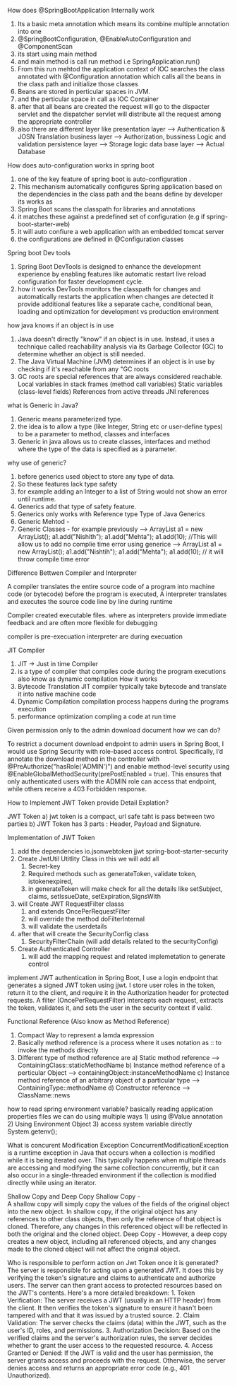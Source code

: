 How does @SpringBootApplication Internally work
1) Its a basic meta annotation which means its combine multiple annotation into one 
2) @SpringBootConfiguration, @EnableAutoConfiguration and @ComponentScan
3) its start using main method 
4) and main method is call run method i.e SpringApplication.run()
5) From this run mehtod the application context of IOC searches the class annotated with @Configuration annotation which calls
all the beans in the class path and initialize those classes 
6) Beans are stored in perticular spaces in JVM.
7) and the perticular space in call as IOC Container
8) after that all beans are created the request will go to the dispacter servlet and the dispatcher servlet will distribute 
all the request among the appropriate controller
9) also there are different layer like 
	presentation layer  --> Authentication & JOSN Translation 
	business layer --> Authorization, bussiness Logic and validation 
	persistence layer --> Storage logic 
	data base layer --> Actual Database

How does auto-configuration works in spring boot
1) one of the key feature of spring boot is auto-configuration .
2) This mechanism automatically configures Spring application based on the dependencies in the class path and the beans define by developer
its works as 
1) Spring Boot scans the classpath for libraries and annotations
2) it matches these against a predefined set of configuration (e.g if spring-boot-starter-web)
3) it will auto confiure a web application with an embedded tomcat server
4) the configurations are defined in @Configuration classes

Spring boot Dev tools
1) Spring Boot DevTools is designed to enhance the development experience by enabling features like
	automatic restart
	live reload
	configuration for faster development cycle.
2) how it works
	DevTools monitors the classpath for changes and automatically restarts the application when changes are detected
	it provide additional features like a separate cache, conditional bean, loading and optimization for development
	vs production environment

how java knows if an object is in use
1) Java doesn't directly "know" if an object is in use. 
Instead, it uses a technique called reachability analysis via its 
Garbage Collector (GC) to determine whether an object is still needed.
2) The Java Virtual Machine (JVM) determines if an object is in use by checking if it's reachable from any "GC roots
3) GC roots are special references that are always considered reachable.
	Local variables in stack frames (method call variables)
	Static variables (class-level fields)
	References from active threads
	JNI references

what is Generic in Java?
1) Generic means parameterized type.
2) the idea is to allow a type (like Integer, String etc or user-define types)
to be a parameter to method, classes and interfaces
3) Generic in java allows us to create classes, interfaces and method where the 
type of the data is specified as a parameter.

why use of generic?
1) before generics used object to store any type of data.
2) So these features lack type safety
3) for example adding an Integer to a list of String would not show an error until
runtime.
4) Generics add that type of safety feature.
5) Generics only works with Reference type
Type of Java Generics
1) Generic Mehtod -
2) Generic Classes -
for example
previously --> 
ArrayList a1 = new ArrayList();
a1.add("Nishith");
a1.add("Mehta");
a1.add(10); //This will allow us to add no complie time error
using generice -->
ArrayList<String> a1 = new ArrayList<String>();
a1.add("Nishtih");
a1.add("Mehta");
a1.add(10); // it will throw compile time error

Difference Bettwen Compiler and Interpreter

A compiler translates the entire source code of a 
program into machine code (or bytecode) before the 
program is executed, 
A interpreter translates and executes the source 
code line by line during runtime

Compiler created executable files. where as 
interpreters provide immediate feedback and are often more flexible for debugging

compiler is pre-execuation 
interpreter are during execuation

JIT Compiler

1) JIT -> Just in time Compiler
2) is a type of compiler that compiles code during the program executions also know as
dynamic compilation
How it works
1) Bytecode Translation
	JIT compiler typically take bytecode and translate it into native machine code
2) Dynamic Compilation
	compilation process happens during the programs execution
3) performance optimization
	compling a code at run time


Given permission only to the admin download document how we can do?

To restrict a document download endpoint to admin users in Spring Boot, 
I would use Spring Security with role-based access control. 
Specifically, I’d annotate the download method in the controller with @PreAuthorize("hasRole('ADMIN')") and enable method-level security 
using @EnableGlobalMethodSecurity(prePostEnabled = true). This ensures that only authenticated users with the ADMIN role can access that endpoint, 
while others receive a 403 Forbidden response.


How to Implement JWT Token provide Detail Explation?

JWT Token
a) jwt token is a compact, url safe taht is pass between two parties
b) JWT Token has 3 parts : Header, Payload and Signature.

Implementation of JWT Token
1) add the dependencies 
	io.jsonwebtoken
	jjwt
	spring-boot-starter-security
2) Create JwtUtil Utitlity Class
	in this we will add all 
	1) Secret-key
	2) Required methods such as generateToken, validate token, istokenexpired, 
	3) in generateToken will make check for all the details like setSubject, claims, setIssueDate, setExpiration,SignsWith
3) will Create JWT RequestFilter  classs
	1) and extends OncePerRequestFilter
	2) will override the method doFilterInternal
	3) will validate the userdetails
4) after that will create the SecurityConfig class 
	1) SecurityFilterChain  (will add details related to the securityConfig)
5) Create Authenticated Controller 
	1) will add the mapping request and related implemetation to generate control

implement JWT authentication in Spring Boot, I use a login endpoint that generates a signed JWT token using jjwt. 
I store user roles in the token, return it to the client, and require it in the Authorization header for protected requests. 
A filter (OncePerRequestFilter) intercepts each request, extracts the token, validates it, and sets the user in the security context if valid.


Functional Reference (Also know as Method Reference)
1) Compact Way to represent a lamda expression
2) Basically method reference is a process where it uses notation as :: to invoke the methods directly
3) Different type of method reference are
	a) Static method reference --> ContainingClass::staticMethodName
	b) Instance method reference of a perticular Object --> containingObject::instanceMethodName
	c) Instance method reference of an arbitrary object of a particular type --> ContainingType::methodName
	d) Constructor reference --> ClassName::news

how to read spring environment variable?
basically reading application properties files we can do using multiple ways 
	1) using @Value annotation
	2) Using Environment Object
	3) access system variable directly System.getenv();


What is concurent Modification Exception
	ConcurrentModificationException is a runtime exception in Java 
 	that occurs when a collection is modified while it is being iterated over. 
  	This typically happens when multiple threads are accessing and modifying the same collection concurrently, 
   	but it can also occur in a single-threaded environment if the collection is modified directly while using an iterator.


Shallow Copy and Deep Copy
	Shallow Copy -	
 		A shallow copy will simply copy the values of the fields of the original object into the new object. 
 		In shallow copy, if the original object has any references to other class objects, then only the reference of that object is cloned. 
  		Therefore, any changes in this referenced object will be reflected in both the original and the cloned object. 
    	Deep Copy -
     		However, a deep copy creates a new object, including all referenced objects, and any changes made to the cloned object will not affect the original object.

Who is responsible to perform action on Jwt Token once it is generated?
	The server is responsible for acting upon a generated JWT. It does this by verifying the token's signature and claims to authenticate and authorize users. The server can then grant access to protected resources based on the JWT's contents. 
Here's a more detailed breakdown:
	1. Token Verification:
		The server receives a JWT (usually in an HTTP header) from the client. It then verifies the token's signature to ensure it hasn't been tampered with and that it was issued by a trusted source. 
	2. Claim Validation:
		The server checks the claims (data) within the JWT, such as the user's ID, roles, and permissions. 
	3. Authorization Decision:
		Based on the verified claims and the server's authorization rules, the server decides whether to grant the user access to the requested resource. 
	4. Access Granted or Denied:
		If the JWT is valid and the user has permission, the server grants access and proceeds with the request. Otherwise, the server denies access and returns an appropriate error code (e.g., 401 Unauthorized). 
